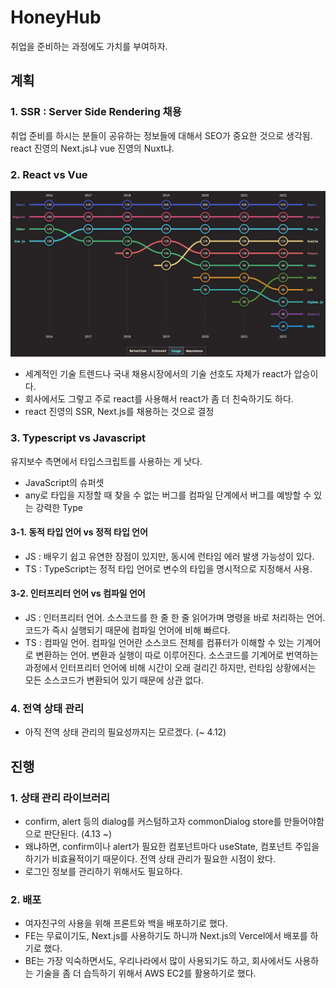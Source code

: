# HoneyHub
취업을 준비하는 과정에도 가치를 부여하자.

## 계획
### 1. SSR : Server Side Rendering 채용
취업 준비를 하시는 분들이 공유하는 정보들에 대해서 SEO가 중요한 것으로 생각됨.
react 진영의 Next.js냐 vue 진영의 Nuxt냐.


### 2. React vs Vue
![React vs Vue](../Images/react%20vs%20vue.png)
- 세계적인 기술 트렌드나 국내 채용시장에서의 기술 선호도 자체가 react가 압승이다.
- 회사에서도 그렇고 주로 react를 사용해서 react가 좀 더 친숙하기도 하다.
- react 진영의 SSR, Next.js를 채용하는 것으로 결정


### 3. Typescript vs Javascript  
유지보수 측면에서 타입스크립트를 사용하는 게 낫다.  
- JavaScript의 슈퍼셋  
- any로 타입을 지정할 때 찾을 수 없는 버그를 컴파일 단계에서 버그를 예방할 수 있는 강력한 Type  
  
#### 3-1. 동적 타입 언어 vs 정적 타입 언어  
- JS : 배우기 쉽고 유연한 장점이 있지만, 동시에 런타임 에러 발생 가능성이 있다.  
- TS : TypeScript는 정적 타입 언어로 변수의 타입을 명시적으로 지정해서 사용.
  
#### 3-2. 인터프리터 언어 vs 컴파일 언어  
- JS : 인터프리터 언어. 소스코드를 한 줄 한 줄 읽어가며 명령을 바로 처리하는 언어. 코드가 즉시 실행되기 때문에 컴파일 언어에 비해 빠르다.  
- TS : 컴파일 언어. 컴파일 언어란 소스코드 전체를 컴퓨터가 이해할 수 있는 기계어로 변환하는 언어. 변환과 실행이 따로 이루어진다. 소스코드를 기계어로 번역하는 과정에서 인터프리터 언어에 비해 시간이 오래 걸리긴 하지만, 런타임 상황에서는 모든 소스코드가 변환되어 있기 때문에 상관 없다.  


### 4. 전역 상태 관리
- 아직 전역 상태 관리의 필요성까지는 모르겠다. (~ 4.12)

## 진행
### 1. 상태 관리 라이브러리
  - confirm, alert 등의 dialog를 커스텀하고자 commonDialog store를 만들어야함으로 판단된다. (4.13 ~)
  - 왜냐하면, confirm이나 alert가 필요한 컴포넌트마다 useState, 컴포넌트 주입을 하기가 비효율적이기 때문이다. 전역 상태 관리가 필요한 시점이 왔다.
  - 로그인 정보를 관리하기 위해서도 필요하다.


### 2. 배포
- 여자친구의 사용을 위해 프론트와 백을 배포하기로 했다.
- FE는 무료이기도, Next.js를 사용하기도 하니까 Next.js의 Vercel에서 배포를 하기로 했다.
- BE는 가장 익숙하면서도, 우리나라에서 많이 사용되기도 하고, 회사에서도 사용하는 기술을 좀 더 습득하기 위해서 AWS EC2를 활용하기로 했다.

